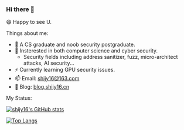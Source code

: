 ### Hi there 👋

😄 Happy to see U.

Things about me:
- 👶 A CS graduate and noob security postgraduate.
- 🔭 Insterested in both computer science and cyber security.
  - Security fields including address sanitizer, fuzz, micro-architect attacks, AI security...
- ⚡ Currently learning GPU security issues.
- 📫 Email: [shijy16@163.com](shijy16@163.com)
- 🍎 Blog: [blog.shijy16.cn](blog.shijy16.cn)

My Status:

[![shijy16's GitHub stats](https://github-readme-stats.vercel.app/api?username=shijy16&show_icons=true&theme=radical&count_private=true)](https://github.com/anuraghazra/github-readme-stats)

[![Top Langs](https://github-readme-stats.vercel.app/api/top-langs/?username=shijy16&exclude_repo=CG_proj1,winafl,WDFuzzer,UCAS-Helper,LazyIDA,get-sep-file,sdn-srv6,shijy16.github.io&layout=compact)](https://github.com/anuraghazra/github-readme-stats)
